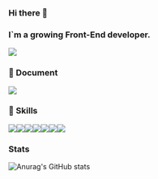 ### Hi there 👋
### I`m a growing Front-End developer.
<img src="https://capsule-render.vercel.app/api?type=Venom&color=auto&height=300&section=header&text=JiHoon&%20render&fontSize=90" />

### 👊 Document 
<a href="https://www.notion.so/FrontEnd-Developer-e06ae84f8ae94b83bee9e457dc557466" target="_blank"><img src="https://img.shields.io/badge/Notion-0D1116?style=for-the-badge&logo=Notion&logoColor=ffffff"/></a>

### 💪 Skills
<div style="display:flex">
<img src="https://img.shields.io/badge/html5-0D1116?style=for-the-badge&logo=HTML5&logoColor=E34F26"/>
<img src="https://img.shields.io/badge/css-0D1116?style=for-the-badge&logo=CSS3&logoColor=1572B6"/>
<img src="https://img.shields.io/badge/javascript-0D1116?style=for-the-badge&logo=javascript&logoColor=F7DF1E"/>
<img src="https://img.shields.io/badge/react-0D1116?style=for-the-badge&logo=React&logoColor=61DAFB"/>
<img src="https://img.shields.io/badge/react_native-0D1116?style=for-the-badge&logo=React&logoColor=61DAFB"/>
<img src="https://img.shields.io/badge/typescript-0D1116?style=for-the-badge&logo=typescript&logoColor=3178C6"/>
<img src="https://img.shields.io/badge/next-0D1116?style=for-the-badge&logo=nextdotjs&logoColor=fff"/>
</div>

### Stats
![Anurag's GitHub stats](https://github-readme-stats.vercel.app/api?username=tyranoboy1&show_icons=true&theme=tokyonight)

